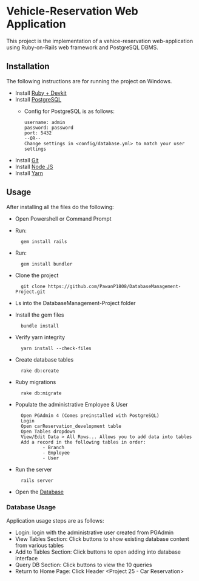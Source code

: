 # Vehicle-Reservation Web Application
This project is the implementation of a vehice-reservation web-application using Ruby-on-Rails web framework and PostgreSQL DBMS.

## Installation
The following instructions are for running the project on Windows.


* Install [Ruby + Devkit](https://github.com/oneclick/rubyinstaller2/releases/download/RubyInstaller-2.6.5-1/rubyinstaller-devkit-2.6.5-1-x64.exe)
* Install [PostgreSQL](https://www.postgresql.org/download/windows/)
  * Config for PostgreSQL is as follows:

        username: admin
        password: password
        port: 5432
        --OR--
        Change settings in <config/database.yml> to match your user settings

* Install [Git](https://git-scm.com/download/win)
* Install [Node JS](https://nodejs.org/dist/v12.13.1/node-v12.13.1-x64.msi)
* Install [Yarn](https://yarnpkg.com/latest.msi)

## Usage
After installing all the files do the following:

* Open Powershell or Command Prompt
* Run: 

        gem install rails
* Run: 

        gem install bundler
* Clone the project 

        git clone https://github.com/PawanP1808/DatabaseManagement-Project.git
* Ls into the DatabaseManagement-Project folder
* Install the gem files 

        bundle install
* Verify yarn integrity 

        yarn install --check-files
* Create database tables

        rake db:create
* Ruby migrations

        rake db:migrate
* Populate the administrative Employee & User

        Open PGAdmin 4 (Comes preinstalled with PostgreSQL)
        Login 
        Open carReservation_development table
        Open Tables dropdown
        View/Edit Data > All Rows... Allows you to add data into tables
        Add a record in the following tables in order:
                - Branch
                - Employee
                - User

* Run the server 

        rails server
* Open the [Database](http://localhost:3000/)

### Database Usage
Application usage steps are as follows:

* Login: login with the administrative user created from PGAdmin
* View Tables Section: Click buttons to show existing database content from various tables
* Add to Tables Section: Click buttons to open adding into database interface
* Query DB Section: Click buttons to view the 10 queries
* Return to Home Page: Click Header <Project 25 - Car Reservation>

